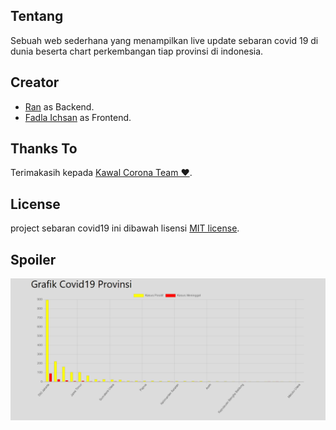 ## Tentang

Sebuah web sederhana yang menampilkan live update sebaran covid 19 di dunia beserta chart perkembangan tiap provinsi di indonesia. 

## Creator

* <a href="https://github.com/rans0">Ran</a> as Backend.
* <a href="https://github.com/IFadla">Fadla Ichsan</a> as Frontend.

## Thanks To

Terimakasih kepada <a href="https://kawalcorona.com/">Kawal Corona Team ❤</a>.

## License

project sebaran covid19 ini dibawah lisensi  [MIT license](https://opensource.org/licenses/MIT).

## Spoiler

![](covid19.gif)
